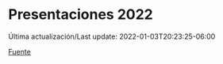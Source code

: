 # Presentaciones 2022

Última actualización/Last update: 2022-01-03T20:23:25-06:00

 [Fuente](https://www.gob.mx/salud/documentos/presentaciones-2022)
